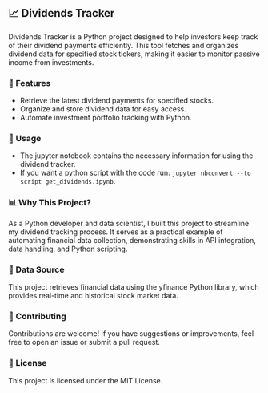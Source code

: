 ## 📈 Dividends Tracker

Dividends Tracker is a Python project designed to help investors keep track of their dividend payments efficiently. This tool fetches and organizes dividend data for specified stock tickers, making it easier to monitor passive income from investments.

### 🚀 Features

- Retrieve the latest dividend payments for specified stocks.
- Organize and store dividend data for easy access.
- Automate investment portfolio tracking with Python.

### 📌 Usage

- The jupyter notebook contains the necessary information for using the dividend tracker.
- If you want a python script with the code run: `jupyter nbconvert --to script get_dividends.ipynb`.

### 📊 Why This Project? 

As a Python developer and data scientist, I built this project to streamline my dividend tracking process. It serves as a practical example of automating financial data collection, demonstrating skills in API integration, data handling, and Python scripting.

### 📡 Data Source

This project retrieves financial data using the yfinance Python library, which provides real-time and historical stock market data.

### 🤝 Contributing

Contributions are welcome! If you have suggestions or improvements, feel free to open an issue or submit a pull request.

### 📜 License

This project is licensed under the MIT License.


